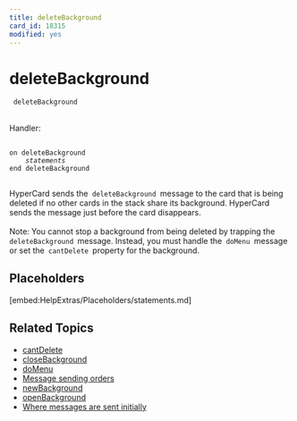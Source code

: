 ```yaml
---
title: deleteBackground
card_id: 18315
modified: yes
---
```


# deleteBackground

<code><pre>
deleteBackground
</pre></code>

<br>
Handler:<br>
<br>
<code><pre>
on deleteBackground
    <i>statements</i>
end deleteBackground
</pre></code>

<br>
HyperCard sends the<code> deleteBackground </code>message to the card that is being deleted if no other cards in the stack share its background. HyperCard sends the message just before the card disappears.<br>
<br>
Note: You cannot stop a background from being deleted by trapping the <code>deleteBackground </code>message. Instead, you must handle the<code> doMenu </code>message or set the<code> cantDelete </code>property for the background.<br>

## Placeholders

[embed:HelpExtras/Placeholders/statements.md]

## Related Topics

* [cantDelete](/HyperTalkReference/properties/cantDelete)
* [closeBackground](/HyperTalkReference/systemmessages/closeBackground)
* [doMenu](/HyperTalkReference/commands/doMenu)
* [Message sending orders](/HyperTalkReference/systemmessages/Message-sending-orders)
* [newBackground](/HyperTalkReference/systemmessages/newBackground)
* [openBackground](/HyperTalkReference/systemmessages/openBackground)
* [Where messages are sent initially](/HyperTalkReference/systemmessages/Where-messages-are-sent-initially)
